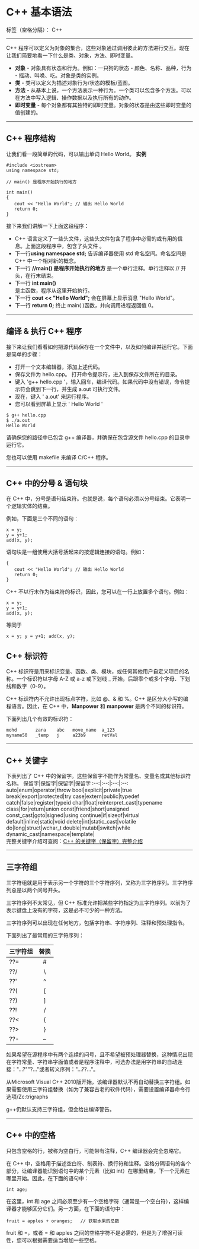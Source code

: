 ﻿# C++ 基本语法

标签（空格分隔）： C++

----------
C++ 程序可以定义为对象的集合，这些对象通过调用彼此的方法进行交互。现在让我们简要地看一下什么是类、对象，方法、即时变量。

 - **对象** - 对象具有状态和行为。例如：一只狗的状态 - 颜色、名称、品种，行为 - 摇动、叫唤、吃。对象是类的实例。
 - **类** - 类可以定义为描述对象行为/状态的模板/蓝图。
 - **方法** - 从基本上说，一个方法表示一种行为。一个类可以包含多个方法。可以在方法中写入逻辑、操作数据以及执行所有的动作。
 - **即时变量** - 每个对象都有其独特的即时变量。对象的状态是由这些即时变量的值创建的。


----------
## C++ 程序结构 ##
让我们看一段简单的代码，可以输出单词 Hello World。
**实例**
```
#include <iostream>
using namespace std;
 
// main() 是程序开始执行的地方
 
int main()
{
   cout << "Hello World"; // 输出 Hello World
   return 0;
}
```
接下来我们讲解一下上面这段程序：

 - C++ 语言定义了一些头文件，这些头文件包含了程序中必需的或有用的信息。上面这段程序中，包含了头文件 **<iostream>**。 
 - 下一行**using namespace std;** 告诉编译器使用 std 命名空间。命名空间是 C++ 中一个相对新的概念。
 - 下一行 **//main() 是程序开始执行的地方** 是一个单行注释。单行注释以 // 开头，在行末结束。  
 - 下一行 **int main()**   
   是主函数，程序从这里开始执行。  
 - 下一行 **cout << "Hello World";** 会在屏幕上显示消息 "Hello World"。
 - 下一行 **return 0;** 终止 main( )函数，并向调用进程返回值 0。


----------
## 编译 & 执行 C++ 程序 ##
接下来让我们看看如何把源代码保存在一个文件中，以及如何编译并运行它。下面是简单的步骤：

 - 打开一个文本编辑器，添加上述代码。 
 - 保存文件为 hello.cpp。 打开命令提示符，进入到保存文件所在的目录。 
 - 键入 'g++ hello.cpp '，输入回车，编译代码。如果代码中没有错误，命令提示符会跳到下一行，并生成 a.out 可执行文件。
 - 现在，键入 '    a.out' 来运行程序。
 - 您可以看到屏幕上显示 ' Hello World '
```
$ g++ hello.cpp
$ ./a.out
Hello World
```
请确保您的路径中已包含 g++ 编译器，并确保在包含源文件 hello.cpp 的目录中运行它。

您也可以使用 makefile 来编译 C/C++ 程序。


----------
## C++ 中的分号 & 语句块 ##
在 C++ 中，分号是语句结束符。也就是说，每个语句必须以分号结束。它表明一个逻辑实体的结束。

例如，下面是三个不同的语句：
```
x = y;
y = y+1;
add(x, y);
```
语句块是一组使用大括号括起来的按逻辑连接的语句。例如：
```
{
   cout << "Hello World"; // 输出 Hello World
   return 0;
}
```
C++ 不以行末作为结束符的标识，因此，您可以在一行上放置多个语句。例如：
```
x = y;
y = y+1;
add(x, y);
```
等同于
```
x = y; y = y+1; add(x, y);
```
## C++ 标识符 ##
C++ 标识符是用来标识变量、函数、类、模块，或任何其他用户自定义项目的名称。一个标识符以字母 A-Z 或 a-z 或下划线 _ 开始，后跟零个或多个字母、下划线和数字（0-9）。

C++ 标识符内不允许出现标点字符，比如 @、& 和 %。C++ 是区分大小写的编程语言。因此，在 C++ 中，**Manpower** 和 **manpower** 是两个不同的标识符。

下面列出几个有效的标识符：

    mohd       zara    abc   move_name  a_123
    myname50   _temp   j     a23b9      retVal


----------
## C++ 关键字 ##
下表列出了 C++ 中的保留字。这些保留字不能作为常量名、变量名或其他标识符名称。
保留字|保留字|保留字|保留字
:--:|:--:|:--:|:--:
auto|enum|operator|throw
bool|explicit|private|true
break|export|protected|try
case|extern|public|typedef
catch|false|register|typeid
char|float|reinterpret_cast|typename
class|for|return|union
const|friend|short|unsigned
const_cast|goto|signed|using
continue|if|sizeof|virtual
default|inline|static|void
delete|int|static_cast|volatile
do|long|struct|wchar_t
double|mutabl|switch|while
dynamic_cast|namespace|template|  
完整关键字介绍可查阅：[C++ 的关键字（保留字）完整介绍][1]


----------
## 三字符组 ##
三字符组就是用于表示另一个字符的三个字符序列，又称为三字符序列。三字符序列总是以两个问号开头。

三字符序列不太常见，但 C++ 标准允许把某些字符指定为三字符序列。以前为了表示键盘上没有的字符，这是必不可少的一种方法。

三字符序列可以出现在任何地方，包括字符串、字符序列、注释和预处理指令。

下面列出了最常用的三字符序列：

三字符组|替换
--|:--:
??=	|#
??/	|\
??'	|^
??(	|[
??)	|]
??!	|/|
??<	|{
??>	|}
??-	|~

如果希望在源程序中有两个连续的问号，且不希望被预处理器替换，这种情况出现在字符常量、字符串字面值或者是程序注释中，可选办法是用字符串的自动连接："...?""?..."或者转义序列："...?\?..."。

从Microsoft Visual C++ 2010版开始，该编译器默认不再自动替换三字符组。如果需要使用三字符组替换（如为了兼容古老的软件代码），需要设置编译器命令行选项/Zc:trigraphs

g++仍默认支持三字符组，但会给出编译警告。


----------
## C++ 中的空格 ##
只包含空格的行，被称为空白行，可能带有注释，C++ 编译器会完全忽略它。

在 C++ 中，空格用于描述空白符、制表符、换行符和注释。空格分隔语句的各个部分，让编译器能识别语句中的某个元素（比如 int）在哪里结束，下一个元素在哪里开始。因此，在下面的语句中：
```
int age;
```
在这里，int 和 age 之间必须至少有一个空格字符（通常是一个空白符），这样编译器才能够区分它们。另一方面，在下面的语句中：
```
fruit = apples + oranges;   // 获取水果的总数
```
fruit 和 =，或者 = 和 apples 之间的空格字符不是必需的，但是为了增强可读性，您可以根据需要适当增加一些空格。

[1]: https://www.runoob.com/w3cnote/cpp-keyword-intro.html
